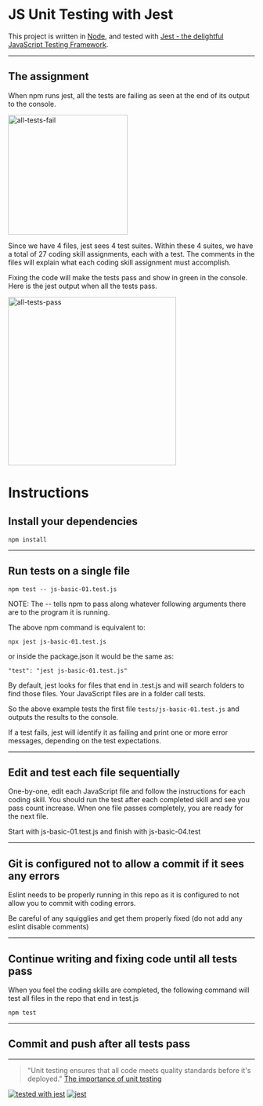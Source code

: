 # JS Unit Testing with Jest

This project is written in [Node](https://nodejs.org/en/), and tested with [Jest - the delightful JavaScript Testing Framework](https://jestjs.io/).

---

## The assignment

When npm runs jest, all the tests are failing as seen at the end of its output to the console.

<img width="244" alt="all-tests-fail" src="https://user-images.githubusercontent.com/13385801/132997415-a6f54977-b168-45ad-8c89-23b1cdceecec.png">

Since we have 4 files, jest sees 4 test suites. Within these 4 suites, we have a total of 27 coding skill assignments, each with a test. The comments in the files will explain what each coding skill assignment must accomplish.

Fixing the code will make the tests pass and show in green in the console. Here is the jest output when all the tests pass.

<img width="343" alt="all-tests-pass" src="https://user-images.githubusercontent.com/13385801/132997600-7ff5f3a3-d606-4b89-8843-8ef0a3cd8c54.png">

# Instructions

## Install your dependencies

`npm install`

---

## Run tests on a single file

`npm test -- js-basic-01.test.js`

NOTE: The -- tells npm to pass along whatever following arguments there are to the program it is running.

The above npm command is equivalent to:

`npx jest js-basic-01.test.js`

or inside the package.json it would be the same as:

`"test": "jest js-basic-01.test.js"`

By default, jest looks for files that end in .test.js and will search folders to find those files. Your JavaScript files are in a folder call tests.

So the above example tests the first file `tests/js-basic-01.test.js` and outputs the results to the console.

If a test fails, jest will identify it as failing and print one or more error messages, depending on the test expectations.

---

## Edit and test each file sequentially

One-by-one, edit each JavaScript file and follow the instructions for each coding skill. You should run the test after each completed skill and see you pass count increase. When one file passes completely, you are ready for the next file.

Start with js-basic-01.test.js and finish with js-basic-04.test

---

## Git is configured not to allow a commit if it sees any errors

Eslint needs to be properly running in this repo as it is configured to not allow you to commit with coding errors.

Be careful of any squigglies and get them properly fixed (do not add any eslint disable comments)

---

## Continue writing and fixing code until all tests pass

When you feel the coding skills are completed, the following command will test all files in the repo that end in test.js

`npm test`

---

## Commit and push after all tests pass

---

> "Unit testing ensures that all code meets quality standards before it's deployed."
> [The importance of unit testing](https://fortegrp.com/the-importance-of-unit-testing/)

[![tested with jest](https://img.shields.io/badge/tested_with-jest-99424f.svg)](https://github.com/facebook/jest)
[![jest](https://jestjs.io/img/jest-badge.svg)](https://github.com/facebook/jest)
